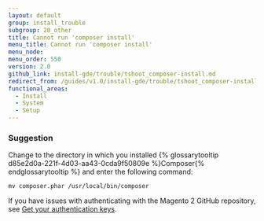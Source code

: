 ```yaml
---
layout: default
group: install_trouble
subgroup: 20_other
title: Cannot run 'composer install'
menu_title: Cannot run 'composer install'
menu_node:
menu_order: 550
version: 2.0
github_link: install-gde/trouble/tshoot_composer-install.md
redirect_from: /guides/v1.0/install-gde/trouble/tshoot_composer-install.html
functional_areas:
  - Install
  - System
  - Setup
---
```



### Suggestion

Change to the directory in which you installed {% glossarytooltip d85e2d0a-221f-4d03-aa43-0cda9f50809e %}Composer{% endglossarytooltip %} and enter the following command:

`mv composer.phar /usr/local/bin/composer`

If you have issues with authenticating with the Magento 2 GitHub repository, see <a href="{{ page.baseurl }}install-gde/prereq/connect-auth.html">Get your authentication keys</a>.

